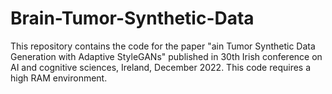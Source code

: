 # Brain-Tumor-Synthetic-Data
This repository contains the code for the paper "ain Tumor Synthetic Data Generation with Adaptive StyleGANs" published in 30th Irish conference on AI and cognitive sciences, Ireland, December 2022.
This code requires a high RAM environment. 
